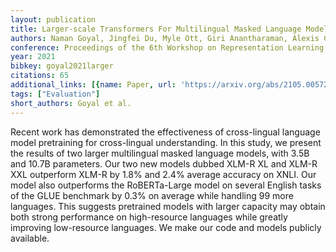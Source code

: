 ```yaml
---
layout: publication
title: Larger-scale Transformers For Multilingual Masked Language Modeling
authors: Naman Goyal, Jingfei Du, Myle Ott, Giri Anantharaman, Alexis Conneau
conference: Proceedings of the 6th Workshop on Representation Learning for NLP (RepL4NLP-2021)
year: 2021
bibkey: goyal2021larger
citations: 65
additional_links: [{name: Paper, url: 'https://arxiv.org/abs/2105.00572'}]
tags: ["Evaluation"]
short_authors: Goyal et al.
---
```

Recent work has demonstrated the effectiveness of cross-lingual language
model pretraining for cross-lingual understanding. In this study, we present
the results of two larger multilingual masked language models, with 3.5B and
10.7B parameters. Our two new models dubbed XLM-R XL and XLM-R XXL outperform
XLM-R by 1.8% and 2.4% average accuracy on XNLI. Our model also outperforms the
RoBERTa-Large model on several English tasks of the GLUE benchmark by 0.3% on
average while handling 99 more languages. This suggests pretrained models with
larger capacity may obtain both strong performance on high-resource languages
while greatly improving low-resource languages. We make our code and models
publicly available.